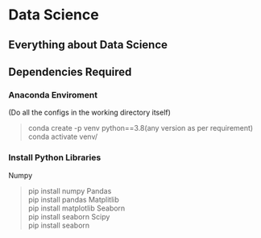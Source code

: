 # Data Science
## Everything about Data Science

## Dependencies Required

### Anaconda Enviroment  
(Do all the configs in the working directory itself)  
> conda create -p venv python==3.8(any version as per requirement)  
> conda activate venv/  
### Install Python Libraries  
Numpy  
> pip install numpy
Pandas  
> pip install pandas
Matplitlib  
> pip install matplotlib
Seaborn  
> pip install seaborn
Scipy  
> pip install seaborn